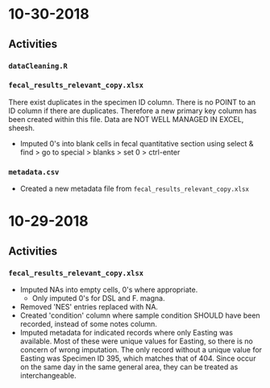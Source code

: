 # 10-30-2018

## Activities

### `dataCleaning.R`

### `fecal_results_relevant_copy.xlsx`

There exist duplicates in the specimen ID column. There is no POINT to an ID column if there are duplicates. Therefore a new primary key column has been created within this file. Data are NOT WELL MANAGED IN EXCEL, sheesh.

* Imputed 0's into blank cells in fecal quantitative section using select & find > go to special > blanks > set 0 > ctrl-enter

### `metadata.csv`

* Created a new metadata file from `fecal_results_relevant_copy.xlsx`

# 10-29-2018

## Activities

### `fecal_results_relevant_copy.xlsx`

* Imputed NAs into empty cells, 0's where appropriate.
    * Only imputed 0's for DSL and F. magna.
* Removed 'NES' entries replaced with NA.
* Created 'condition' column where sample condition SHOULD have been recorded, instead of some notes column.
* Imputed metadata for indicated records where only Easting was available. Most of these were unique values for Easting, so there is no concern of wrong imputation. The only record without a unique value for Easting was Specimen ID 395, which matches that of 404. Since occur on the same day in the same general area, they can be treated as interchangeable.